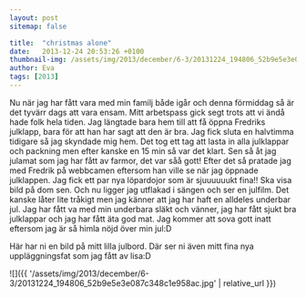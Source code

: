 ```yaml
---
layout: post
sitemap: false

title:  "christmas alone"
date:   2013-12-24 20:53:26 +0100
thumbnail-img: /assets/img/2013/december/6-3/20131224_194806_52b9e5e3e087c348c1e958ac.jpg
author: Eva
tags: [2013]
---
```


Nu när jag har fått vara med min familj både igår och denna förmiddag så är det tyvärr dags att vara ensam. Mitt arbetspass gick segt trots att vi ändå hade folk hela tiden. Jag längtade bara hem till att få öppna Fredriks julklapp,  bara för att han har sagt att den är bra. Jag fick sluta en halvtimma tidigare så jag skyndade mig hem. Det tog ett tag att lasta in alla julklappar och packning men efter kanske en 15 min så var det klart. Sen så åt jag julamat som jag har fått av farmor,  det var såå gott! Efter det så pratade jag med Fredrik på webbcamen eftersom han ville se när jag öppnade julklappen.  Jag fick ett par nya löpardojor som är sjuuuuuukt fina!! Ska visa bild på dom sen. Och nu ligger jag utflakad i sängen och ser en julfilm.  Det kanske låter  lite tråkigt men jag känner att jag har haft en alldeles underbar jul. Jag har fått va med min underbara släkt och vänner, jag har fått sjukt bra julklappar och  jag har fått äta god mat. Jag kommer att sova gott inatt eftersom jag är så himla nöjd över min jul:D 

Här har ni en bild på mitt lilla julbord.  Där ser ni även mitt fina nya uppläggningsfat som jag fått av lisa:D

![]({{ '/assets/img/2013/december/6-3/20131224_194806_52b9e5e3e087c348c1e958ac.jpg'  | relative_url }})

